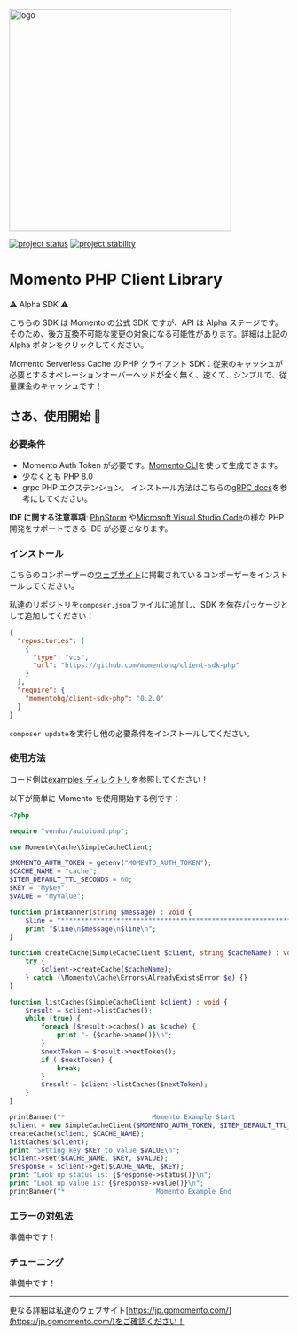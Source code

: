 <head>
  <meta name="Momento PHP Client Library Documentation" content="PHP client software development kit for Momento Serverless Cache">
</head>
<img src="https://docs.momentohq.com/img/logo.svg" alt="logo" width="400"/>

[![project status](https://momentohq.github.io/standards-and-practices/badges/project-status-official.svg)](https://github.com/momentohq/standards-and-practices/blob/main/docs/momento-on-github.md)
[![project stability](https://momentohq.github.io/standards-and-practices/badges/project-stability-alpha.svg)](https://github.com/momentohq/standards-and-practices/blob/main/docs/momento-on-github.md)

# Momento PHP Client Library

:warning: Alpha SDK :warning:

こちらの SDK は Momento の公式 SDK ですが、API は Alpha ステージです。
そのため、後方互換不可能な変更の対象になる可能性があります。詳細は上記の Alpha ボタンをクリックしてください。

Momento Serverless Cache の PHP クライアント SDK：従来のキャッシュが必要とするオペレーションオーバーヘッドが全く無く、速くて、シンプルで、従量課金のキャッシュです！

## さあ、使用開始 :running:

### 必要条件

- Momento Auth Token が必要です。[Momento CLI](https://github.com/momentohq/momento-cli)を使って生成できます。
- 少なくとも PHP 8.0
- grpc PHP エクステンション。 インストール方法はこちらの[gRPC docs](https://github.com/grpc/grpc/blob/v1.46.3/src/php/README.md)を参考にしてください。

**IDE に関する注意事項**: [PhpStorm](https://www.jetbrains.com/phpstorm/)
や[Microsoft Visual Studio Code](https://code.visualstudio.com/)の様な PHP 開発をサポートできる IDE が必要となります。

### インストール

こちらのコンポーザーの[ウェブサイト](https://getcomposer.org/doc/00-intro.md)に掲載されているコンポーザーをインストールしてください。

私達のリポジトリを`composer.json`ファイルに追加し、SDK を依存パッケージとして追加してください：

```json
{
  "repositories": [
    {
      "type": "vcs",
      "url": "https://github.com/momentohq/client-sdk-php"
    }
  ],
  "require": {
    "momentohq/client-sdk-php": "0.2.0"
  }
}
```

`composer update`を実行し他の必要条件をインストールしてください。

### 使用方法

コード例は[examples ディレクトリ](examples/)を参照してください！

以下が簡単に Momento を使用開始する例です：

```php
<?php

require "vendor/autoload.php";

use Momento\Cache\SimpleCacheClient;

$MOMENTO_AUTH_TOKEN = getenv("MOMENTO_AUTH_TOKEN");
$CACHE_NAME = "cache";
$ITEM_DEFAULT_TTL_SECONDS = 60;
$KEY = "MyKey";
$VALUE = "MyValue";

function printBanner(string $message) : void {
    $line = "******************************************************************";
    print "$line\n$message\n$line\n";
}

function createCache(SimpleCacheClient $client, string $cacheName) : void {
    try {
        $client->createCache($cacheName);
    } catch (\Momento\Cache\Errors\AlreadyExistsError $e) {}
}

function listCaches(SimpleCacheClient $client) : void {
    $result = $client->listCaches();
    while (true) {
        foreach ($result->caches() as $cache) {
            print "- {$cache->name()}\n";
        }
        $nextToken = $result->nextToken();
        if (!$nextToken) {
            break;
        }
        $result = $client->listCaches($nextToken);
    }
}

printBanner("*                      Momento Example Start                     *");
$client = new SimpleCacheClient($MOMENTO_AUTH_TOKEN, $ITEM_DEFAULT_TTL_SECONDS);
createCache($client, $CACHE_NAME);
listCaches($client);
print "Setting key $KEY to value $VALUE\n";
$client->set($CACHE_NAME, $KEY, $VALUE);
$response = $client->get($CACHE_NAME, $KEY);
print "Look up status is: {$response->status()}\n";
print "Look up value is: {$response->value()}\n";
printBanner("*                       Momento Example End                      *");

```

### エラーの対処法

準備中です！

### チューニング

準備中です！

---

更なる詳細は私達のウェブサイト[https://jp.gomomento.com/](https://jp.gomomento.com/)をご確認ください！
